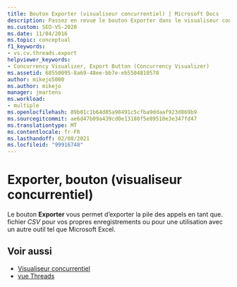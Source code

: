 ```yaml
---
title: Bouton Exporter (visualiseur concurrentiel) | Microsoft Docs
description: Passez en revue le bouton Exporter dans le visualiseur concurrentiel. Le bouton Exporter vous permet d’exporter la pile des appels dans un fichier. csv pour vos propres enregistrements.
ms.custom: SEO-VS-2020
ms.date: 11/04/2016
ms.topic: conceptual
f1_keywords:
- vs.cv.threads.export
helpviewer_keywords:
- Concurrency Visualizer, Export Button (Concurrency Visualizer)
ms.assetid: 68550095-8a69-48ee-bb7e-eb5504810578
author: mikejo5000
ms.author: mikejo
manager: jmartens
ms.workload:
- multiple
ms.openlocfilehash: 89b01c1b64d85a98491c5cfba9ddaaf923d869b9
ms.sourcegitcommit: ae6d47b09a439cd0e13180f5e89510e3e347fd47
ms.translationtype: MT
ms.contentlocale: fr-FR
ms.lasthandoff: 02/08/2021
ms.locfileid: "99916748"
---
```

# <a name="export-button-concurrency-visualizer"></a>Exporter, bouton (visualiseur concurrentiel)
Le bouton **Exporter** vous permet d’exporter la pile des appels en tant que. fichier *CSV* pour vos propres enregistrements ou pour une utilisation avec un autre outil tel que Microsoft Excel.

## <a name="see-also"></a>Voir aussi
- [Visualiseur concurrentiel](../profiling/concurrency-visualizer.md)
- [vue Threads](../profiling/threads-view-parallel-performance.md)